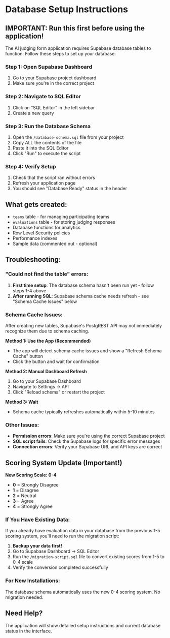 # Database Setup Instructions

## IMPORTANT: Run this first before using the application!

The AI judging form application requires Supabase database tables to function. Follow these steps to set up your database:

### Step 1: Open Supabase Dashboard
1. Go to your Supabase project dashboard
2. Make sure you're in the correct project

### Step 2: Navigate to SQL Editor
1. Click on "SQL Editor" in the left sidebar
2. Create a new query

### Step 3: Run the Database Schema
1. Open the `/database-schema.sql` file from your project
2. Copy ALL the contents of the file
3. Paste it into the SQL Editor
4. Click "Run" to execute the script

### Step 4: Verify Setup
1. Check that the script ran without errors
2. Refresh your application page
3. You should see "Database Ready" status in the header

## What gets created:
- `teams` table - for managing participating teams
- `evaluations` table - for storing judging responses  
- Database functions for analytics
- Row Level Security policies
- Performance indexes
- Sample data (commented out - optional)

## Troubleshooting:

### "Could not find the table" errors:
1. **First time setup**: The database schema hasn't been run yet - follow steps 1-4 above
2. **After running SQL**: Supabase schema cache needs refresh - see "Schema Cache Issues" below

### Schema Cache Issues:
After creating new tables, Supabase's PostgREST API may not immediately recognize them due to schema caching.

**Method 1: Use the App (Recommended)**
- The app will detect schema cache issues and show a "Refresh Schema Cache" button
- Click the button and wait for confirmation

**Method 2: Manual Dashboard Refresh**
1. Go to your Supabase Dashboard
2. Navigate to Settings → API
3. Click "Reload schema" or restart the project

**Method 3: Wait**
- Schema cache typically refreshes automatically within 5-10 minutes

### Other Issues:
- **Permission errors**: Make sure you're using the correct Supabase project
- **SQL script fails**: Check the Supabase logs for specific error messages
- **Connection errors**: Verify your Supabase URL and API keys are correct

## Scoring System Update (Important!)

**New Scoring Scale: 0-4**
- **0** = Strongly Disagree
- **1** = Disagree  
- **2** = Neutral
- **3** = Agree
- **4** = Strongly Agree

### If You Have Existing Data:
If you already have evaluation data in your database from the previous 1-5 scoring system, you'll need to run the migration script:

1. **Backup your data first!**
2. Go to Supabase Dashboard → SQL Editor
3. Run the `/migration-script.sql` file to convert existing scores from 1-5 to 0-4 scale
4. Verify the conversion completed successfully

### For New Installations:
The database schema automatically uses the new 0-4 scoring system. No migration needed.

## Need Help?
The application will show detailed setup instructions and current database status in the interface.
